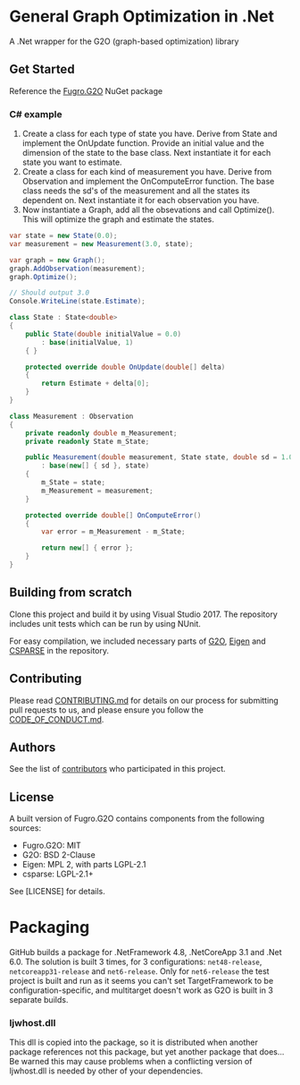 # General Graph Optimization in .Net
A .Net wrapper for the G2O (graph-based optimization) library

## Get Started
Reference the [Fugro.G2O](https://www.nuget.org/packages/Fugro.G2O) NuGet package

### C# example
1. Create a class for each type of state you have. Derive from State<T> and implement the OnUpdate function. Provide an initial value and the dimension of the state to the base class. Next instantiate it for each state you want to estimate.
2. Create a class for each kind of measurement you have. Derive from Observation and implement the OnComputeError function. The base class needs the sd's of the measurement and all the states its dependent on. Next instantiate it for each observation you have.
3. Now instantiate a Graph, add all the obsevations and call Optimize(). This will optimize the graph and estimate the states.

```c#
var state = new State(0.0);
var measurement = new Measurement(3.0, state);

var graph = new Graph();
graph.AddObservation(measurement);
graph.Optimize(); 

// Should output 3.0
Console.WriteLine(state.Estimate);

class State : State<double>
{
    public State(double initialValue = 0.0) 
        : base(initialValue, 1)
    { }

    protected override double OnUpdate(double[] delta)
    {
        return Estimate + delta[0];
    }
}

class Measurement : Observation
{
    private readonly double m_Measurement;
    private readonly State m_State;

    public Measurement(double measurement, State state, double sd = 1.0)
        : base(new[] { sd }, state)
    {
        m_State = state;
        m_Measurement = measurement;
    }

    protected override double[] OnComputeError()
    {
        var error = m_Measurement - m_State;

        return new[] { error };
    }
}
```

## Building from scratch
Clone this project and build it by using Visual Studio 2017. The repository includes unit tests which can be run by using NUnit.

For easy compilation, we included necessary parts of [G2O](https://github.com/RainerKuemmerle/g2o), 
[Eigen](http://eigen.tuxfamily.org) and [CSPARSE](https://people.sc.fsu.edu/~jburkardt/c_src/csparse/csparse.html) 
in the repository. 


## Contributing

Please read [CONTRIBUTING.md](CONTRIBUTING.md) for details on our process for submitting pull requests to us, and please ensure
you follow the [CODE_OF_CONDUCT.md](CODE_OF_CONDUCT.md).

## Authors

See the list of [contributors](CONTRIBUTORS) who participated in this project.

## License
A built version of Fugro.G2O contains components from the following sources:

* Fugro.G2O: MIT
* G2O: BSD 2-Clause
* Eigen: MPL 2, with parts LGPL-2.1
* csparse: LGPL-2.1+

See [LICENSE] for details. 

# Packaging
GitHub builds a package for .NetFramework 4.8, .NetCoreApp 3.1 and .Net 6.0. The solution is built 3 times, for 3 configurations: `net48-release`, `netcoreapp31-release` and `net6-release`. Only for `net6-release` the test project is built and run as it seems you can't set TargetFramework to be configuration-specific, and multitarget doesn't work as G2O is built in 3 separate builds.

### Ijwhost.dll
This dll is copied into the package, so it is distributed when another package references not this package, but yet another package that does... Be warned this may cause problems when a conflicting version of Ijwhost.dll is needed by other of your dependencies.